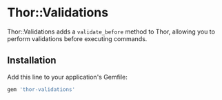 # Thor::Validations

Thor::Validations adds a `validate_before` method to Thor, allowing you to perform validations before executing commands.

## Installation

Add this line to your application's Gemfile:

```ruby
gem 'thor-validations'
```
